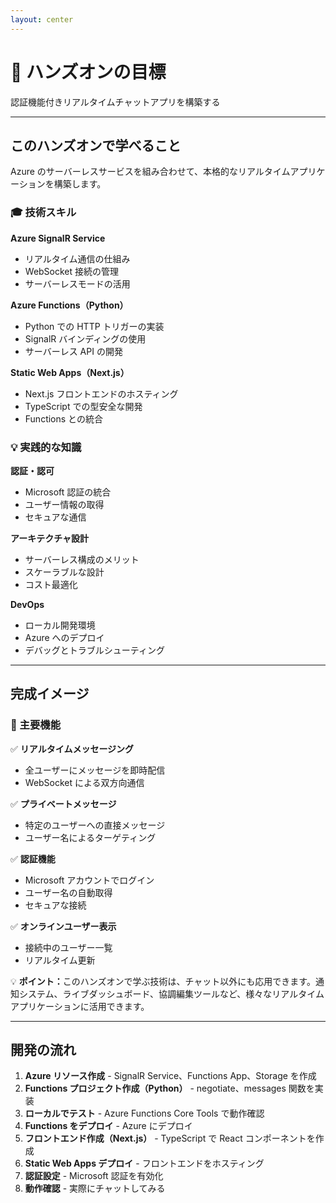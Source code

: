 ```yaml
---
layout: center
---
```


# 🎯 ハンズオンの目標

認証機能付きリアルタイムチャットアプリを構築する

---

## このハンズオンで学べること

Azure のサーバーレスサービスを組み合わせて、本格的なリアルタイムアプリケーションを構築します。

<div class="grid grid-cols-2 gap-6 pt-6 text-sm">

<div>

### 🎓 技術スキル

**Azure SignalR Service**

- リアルタイム通信の仕組み
- WebSocket 接続の管理
- サーバーレスモードの活用

**Azure Functions（Python）**

- Python での HTTP トリガーの実装
- SignalR バインディングの使用
- サーバーレス API の開発

**Static Web Apps（Next.js）**

- Next.js フロントエンドのホスティング
- TypeScript での型安全な開発
- Functions との統合

</div>

<div>

### 💡 実践的な知識

**認証・認可**

- Microsoft 認証の統合
- ユーザー情報の取得
- セキュアな通信

**アーキテクチャ設計**

- サーバーレス構成のメリット
- スケーラブルな設計
- コスト最適化

**DevOps**

- ローカル開発環境
- Azure へのデプロイ
- デバッグとトラブルシューティング

</div>

</div>

---

## 完成イメージ

### 📱 主要機能

<div class="grid grid-cols-2 gap-6 text-sm">
<div>

✅ **リアルタイムメッセージング**

- 全ユーザーにメッセージを即時配信
- WebSocket による双方向通信

✅ **プライベートメッセージ**

- 特定のユーザーへの直接メッセージ
- ユーザー名によるターゲティング

</div>
<div>

✅ **認証機能**

- Microsoft アカウントでログイン
- ユーザー名の自動取得
- セキュアな接続

✅ **オンラインユーザー表示**

- 接続中のユーザー一覧
- リアルタイム更新

</div>
</div>

<div class="bg-blue-500/10 p-4 rounded text-sm">
💡 <strong>ポイント：</strong>このハンズオンで学ぶ技術は、チャット以外にも応用できます。通知システム、ライブダッシュボード、協調編集ツールなど、様々なリアルタイムアプリケーションに活用できます。
</div>

---

## 開発の流れ

1. **Azure リソース作成** - SignalR Service、Functions App、Storage を作成
2. **Functions プロジェクト作成（Python）** - negotiate、messages 関数を実装
3. **ローカルでテスト** - Azure Functions Core Tools で動作確認
4. **Functions をデプロイ** - Azure にデプロイ
5. **フロントエンド作成（Next.js）** - TypeScript で React コンポーネントを作成
6. **Static Web Apps デプロイ** - フロントエンドをホスティング
7. **認証設定** - Microsoft 認証を有効化
8. **動作確認** - 実際にチャットしてみる
